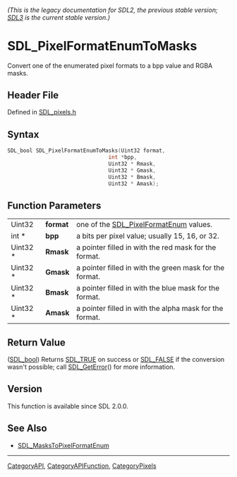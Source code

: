 ###### (This is the legacy documentation for SDL2, the previous stable version; [SDL3](https://wiki.libsdl.org/SDL3/) is the current stable version.)
# SDL_PixelFormatEnumToMasks

Convert one of the enumerated pixel formats to a bpp value and RGBA masks.

## Header File

Defined in [SDL_pixels.h](https://github.com/libsdl-org/SDL/blob/SDL2/include/SDL_pixels.h)

## Syntax

```c
SDL_bool SDL_PixelFormatEnumToMasks(Uint32 format,
                                int *bpp,
                                Uint32 * Rmask,
                                Uint32 * Gmask,
                                Uint32 * Bmask,
                                Uint32 * Amask);
```

## Function Parameters

|          |            |                                                               |
| -------- | ---------- | ------------------------------------------------------------- |
| Uint32   | **format** | one of the [SDL_PixelFormatEnum](SDL_PixelFormatEnum) values. |
| int *    | **bpp**    | a bits per pixel value; usually 15, 16, or 32.                |
| Uint32 * | **Rmask**  | a pointer filled in with the red mask for the format.         |
| Uint32 * | **Gmask**  | a pointer filled in with the green mask for the format.       |
| Uint32 * | **Bmask**  | a pointer filled in with the blue mask for the format.        |
| Uint32 * | **Amask**  | a pointer filled in with the alpha mask for the format.       |

## Return Value

([SDL_bool](SDL_bool)) Returns [SDL_TRUE](SDL_TRUE) on success or
[SDL_FALSE](SDL_FALSE) if the conversion wasn't possible; call
[SDL_GetError](SDL_GetError)() for more information.

## Version

This function is available since SDL 2.0.0.

## See Also

- [SDL_MasksToPixelFormatEnum](SDL_MasksToPixelFormatEnum)

----
[CategoryAPI](CategoryAPI), [CategoryAPIFunction](CategoryAPIFunction), [CategoryPixels](CategoryPixels)

